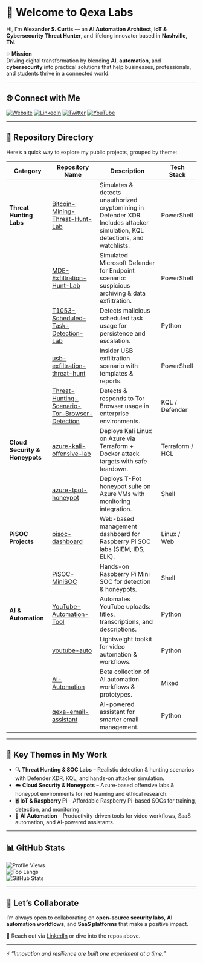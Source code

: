 # 👋 Welcome to Qexa Labs

Hi, I’m **Alexander S. Curtis** — an **AI Automation Architect**, **IoT & Cybersecurity Threat Hunter**, and lifelong innovator based in **Nashville, TN**.

💡 **Mission**  
Driving digital transformation by blending **AI**, **automation**, and **cybersecurity** into practical solutions that help businesses, professionals, and students thrive in a connected world.

---

## 🌐 Connect with Me

[![Website](https://img.shields.io/badge/Website-qexa.com-blue?logo=google-chrome)](https://qexa.com)
[![LinkedIn](https://img.shields.io/badge/LinkedIn-Alexander%20S.%20Curtis-blue?logo=linkedin)](https://www.linkedin.com/in/alexanderscurtis)
[![Twitter](https://img.shields.io/badge/Twitter-@alexandercurtis-blue?logo=twitter)](https://x.com/alexandercurtis)
[![YouTube](https://img.shields.io/badge/YouTube-@alexanderscurtis-red?logo=youtube)](https://www.youtube.com/@alexanderscurtis)

---

## 📂 Repository Directory

Here’s a quick way to explore my public projects, grouped by theme:

| Category                  | Repository Name                                   | Description                                                                                   | Tech Stack         |
|---------------------------|---------------------------------------------------|-----------------------------------------------------------------------------------------------|--------------------|
| **Threat Hunting Labs**   | [Bitcoin-Mining-Threat-Hunt-Lab](https://github.com/qexa/Bitcoin-Mining-Threat-Hunt-Lab) | Simulates & detects unauthorized cryptomining in Defender XDR. Includes attacker simulation, KQL detections, and watchlists. | PowerShell |
|                           | [MDE-Exfiltration-Hunt-Lab](https://github.com/qexa/MDE-Exfiltration-Hunt-Lab) | Simulated Microsoft Defender for Endpoint scenario: suspicious archiving & data exfiltration. | PowerShell |
|                           | [T1053-Scheduled-Task-Detection-Lab](https://github.com/qexa/T1053-Scheduled-Task-Detection-Lab) | Detects malicious scheduled task usage for persistence and escalation. | Python |
|                           | [usb-exfiltration-threat-hunt](https://github.com/qexa/usb-exfiltration-threat-hunt) | Insider USB exfiltration scenario with templates & reports. | PowerShell |
|                           | [Threat-Hunting-Scenario-Tor-Browser-Detection](https://github.com/qexa/Threat-Hunting-Scenario-Tor-Browser-Detection) | Detects & responds to Tor Browser usage in enterprise environments. | KQL / Defender |
| **Cloud Security & Honeypots** | [azure-kali-offensive-lab](https://github.com/qexa/azure-kali-offensive-lab) | Deploys Kali Linux on Azure via Terraform + Docker attack targets with safe teardown. | Terraform / HCL |
|                           | [azure-tpot-honeypot](https://github.com/qexa/azure-tpot-honeypot) | Deploys T-Pot honeypot suite on Azure VMs with monitoring integration. | Shell |
| **PiSOC Projects**        | [pisoc-dashboard](https://github.com/qexa/pisoc-dashboard) | Web-based management dashboard for Raspberry Pi SOC labs (SIEM, IDS, ELK). | Linux / Web |
|                           | [PiSOC-MiniSOC](https://github.com/qexa/PiSOC-MiniSOC) | Hands-on Raspberry Pi Mini SOC for detection & honeypots. | Shell |
| **AI & Automation**       | [YouTube-Automation-Tool](https://github.com/qexa/YouTube-Automation-Tool) | Automates YouTube uploads: titles, transcriptions, and descriptions. | Python |
|                           | [youtube-auto](https://github.com/qexa/youtube-auto) | Lightweight toolkit for video automation & workflows. | Python |
|                           | [Ai-Automation](https://github.com/qexa/Ai-Automation) | Beta collection of AI automation workflows & prototypes. | Mixed |
|                           | [qexa-email-assistant](https://github.com/qexa/qexa-email-assistant) | AI-powered assistant for smarter email management. | Python |

---

## 🔑 Key Themes in My Work

- 🔍 **Threat Hunting & SOC Labs** – Realistic detection & hunting scenarios with Defender XDR, KQL, and hands-on attacker simulation.  
- ☁️ **Cloud Security & Honeypots** – Azure-based offensive labs & honeypot environments for red teaming and ethical research.  
- 🖥️ **IoT & Raspberry Pi** – Affordable Raspberry Pi–based SOCs for training, detection, and monitoring.  
- 🤖 **AI Automation** – Productivity-driven tools for video workflows, SaaS automation, and AI-powered assistants.  

---

## 📊 GitHub Stats

![Profile Views](https://komarev.com/ghpvc/?username=qexa&color=blue)  
![Top Langs](https://github-readme-stats.vercel.app/api/top-langs/?username=qexa&layout=compact&theme=tokyonight)  
![GitHub Stats](https://github-readme-stats.vercel.app/api?username=qexa&show_icons=true&theme=tokyonight)

---

## 🤝 Let’s Collaborate

I’m always open to collaborating on **open-source security labs**, **AI automation workflows**, and **SaaS platforms** that make a positive impact.  

📩 Reach out via [LinkedIn](https://www.linkedin.com/in/alexanderscurtis) or dive into the repos above.  

---

⚡ *“Innovation and resilience are built one experiment at a time.”*
